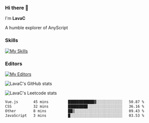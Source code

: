 ### Hi there 👋
I'm **LavaC**

A humble explorer of AnyScript

### Skills
[![My Skills](https://skillicons.dev/icons?i=js,ts,vue,nodejs,nuxtjs,astro,solidjs,tailwind)](https://skillicons.dev)

### Editors
[![My Editors](https://skillicons.dev/icons?i=neovim,vscode)](https://skillicons.dev)

![LavaC's GitHub stats](https://github-readme-stats.vercel.app/api?username=LavaCxx&show_icons=true&theme=synthwave)

![LavaC's Leetcode stats](https://leetcard.jacoblin.cool/LavaC?theme=nord&font=Amiko&ext=activity&site=cn)

<!--START_SECTION:waka-->

```txt
Vue.js       45 mins         ████████████▓░░░░░░░░░░░░   50.87 %
CSS          32 mins         █████████░░░░░░░░░░░░░░░░   36.16 %
Other        8 mins          ██▒░░░░░░░░░░░░░░░░░░░░░░   09.43 %
JavaScript   3 mins          █░░░░░░░░░░░░░░░░░░░░░░░░   03.53 %
```

<!--END_SECTION:waka-->
